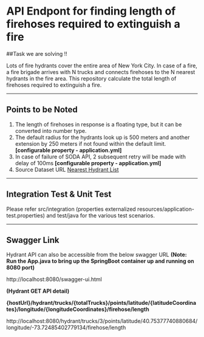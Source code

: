 # API Endpont for finding length of firehoses required to extinguish a fire #

##Task we are solving !!

Lots of fire hydrants cover the entire area of New York City. In case of a fire, a fire brigade arrives with N trucks
and connects firehoses to the N nearest hydrants in the fire area. This repository calculate
the total length of firehoses required to extinguish a fire.

****

## Points to be Noted ##

1. The length of firehoses in response is a floating type, but it can be converted into number type.
2. The default radius for the hydrants look up is 500 meters and another extension by 250 meters if not found within the default limit.  **[configurable property - application.yml]** 
3. In case of failure of SODA API, 2 subsequent retry will be made with delay of 100ms **[configurable property - application.yml]**
4. Source Dataset URL [Nearest Hydrant List]("https://data.cityofnewyork.us/resource/5bgh-vtsn.json")


****

## Integration Test & Unit Test ##

Please refer src/integration (properties externalized resources/application-test.properties) and test/java for the various test scenarios. 

****

## Swagger Link

Hydrant API can also be accessible from the below swagger URL **(Note: Run the App.java to bring up the SpringBoot container up and running on 8080 port)**

http://localhost:8080/swagger-ui.html

**(Hydrant GET API detail)**

**{hostUrl}/hydrant/trucks/{totalTrucks}/points/latitude/{latitudeCoordinates}/longitude/{longitudeCoordinates}/firehose/length**

http://localhost:8080/hydrant/trucks/3/points/latitude/40.75377740880684/longitude/-73.72485402779134/firehose/length

